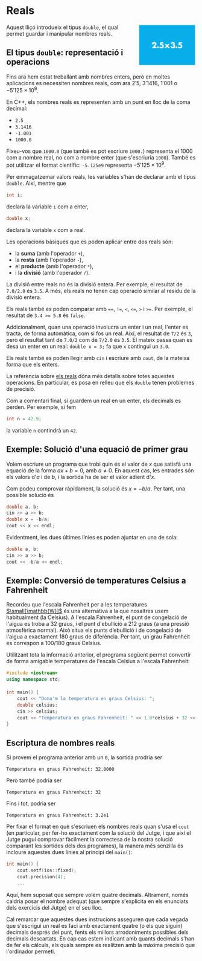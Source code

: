 # Reals

<img src='././nombres-reals.png' style='height: 8em; float: right; margin: 0 0 1em 1em;'/>

Aquest lliçó introdueix el tipus `double`,
el qual permet guardar i manipular nombres reals.

## El tipus `double`: representació i operacions

Fins ara hem estat treballant amb nombres enters,
però en moltes aplicacions es necessiten nombres reals,
com ara $2'5$, $3'1416$, $1'001$ o $-5'125\times10^9$.

En C++, els nombres reals es representen amb un punt en lloc de la coma decimal:

-   `2.5`
-   `3.1416`
-   `-1.001`
-   `1000.0`

Fixeu-vos que `1000.0` (que també es pot escriure `1000.`)
representa el $1000$ com a nombre real, no com a nombre enter
(que s'escriuria `1000`).
També es pot utilitzar el format científic: `-5.125e9` representa $-5'125\times10^9$.

Per emmagatzemar valors reals, les variables s'han de declarar
amb el tipus `double`. Així, mentre que

```c++
int i;

```

declara la variable `i` com a enter,

```c++
double x;
```

declara la variable `x` com a real.

Les operacions bàsiques que es poden aplicar entre dos reals són:

-   la **suma** (amb l'operador `+`),
-   la **resta** (amb l'operador `-`),
-   el **producte** (amb l'operador `*`),
-   i la **divisió** (amb l'operador `/`).

La divisió entre reals no és la divisió entera.
Per exemple, el resultat de `7.0/2.0` és `3.5`.
A més, els reals no tenen cap operació similar al residu de la divisió entera.

Els reals també es poden comparar amb `==`, `!=`, `<`, `<=`, `>` i `>=`.
Per exemple, el resultat de `3.4 >= 5.8` és `false`.

Addicionalment, quan una operació involucra un enter i un real,
l'enter es tracta, de forma automàtica, com si fos un real.
Així, el resultat de `7/2` és `3`,
però el resultat tant de `7.0/2` com de `7/2.0` és `3.5`.
El mateix passa quan es desa un enter en un real:
`double x = 3;` fa que `x` contingui un `3.0`.

Els reals també es poden llegir amb `cin` i escriure amb `cout`,
de la mateixa forma que els enters.

La referència sobre [els reals](/ip/referencies/doubles.html)
dóna més detalls sobre totes aquestes operacions.
En particular, es posa en relleu que els `double` tenen problemes de precisió.

Com a comentari final, si guardem un real en un enter, els decimals es perden.
Per exemple, si fem

```c++
int n = 42.9;
```

la variable `n` contindrà un `42`.

## Exemple: Solució d'una equació de primer grau

Volem escriure un programa que trobi quin és el valor de $x$
que satisfà una equació de la forma $ax+b=0$, amb $a \ne 0$.
En aquest cas, les entrades són els valors d'$a$ i de $b$,
i la sortida ha de ser el valor adient d'$x$.

Com podeu comprovar ràpidament, la solució és $x=-b/a$.
Per tant, una possible solució és

```c++
double a, b;
cin >> a >> b;
double x = -b/a;
cout << x << endl;
```

Evidentment, les dues últimes línies es poden ajuntar en una de sola:

```c++
double a, b;
cin >> a >> b;
cout << -b/a << endl;
```

## Exemple: Conversió de temperatures Celsius a Fahrenheit

Recordeu que l'escala Fahrenheit per a les temperatures
[$\small[\mathbb{W}]$](https://ca.wikipedia.org/wiki/Grau_Fahrenheit)
és una alternativa a la que nosaltres usem habitualment (la Celsius).
A l'escala Fahrenheit,
el punt de congelació de l'aigua es troba a 32 graus,
i el punt d'ebullició a 212 graus (a una pressió atmosfèrica normal).
Això situa els punts d’ebullició i de congelació de l'aigua
a exactament 180 graus de diferència.
Per tant, un grau Fahrenheit es correspon a 100/180 graus Celsius.

Utilitzant tota la informació anterior,
el programa següent permet convertir de forma amigable
temperatures de l'escala Celsius a l'escala Fahrenheit:

```c++
#include <iostream>
using namespace std;

int main() {
    cout << "Dona'm la temperatura en graus Celsius: ";
    double celsius;
    cin >> celsius;
    cout << "Temperatura en graus Fahrenheit: " << 1.8*celsius + 32 << endl;
}
```

## Escriptura de nombres reals

Si provem el programa anterior amb un `0`, la sortida prodria ser

```text
Temperatura en graus Fahrenheit: 32.0000
```

Però també podria ser

```text
Temperatura en graus Fahrenheit: 32
```

Fins i tot, podria ser

```text
Temperatura en graus Fahrenheit: 3.2e1
```

Per fixar el format en què s'escriuen els nombres reals quan s'usa el `cout`
(en particular, per fer-ho exactament com la solució del Jutge,
i que així el Jutge pugui comprovar fàcilment
la correctesa de la nostra solució comparant les sortides dels dos programes),
la manera més senzilla és incloure aquestes dues línies al principi del `main()`:

```c++
int main() {
    cout.setf(ios::fixed);
    cout.precision(4);
    ...
```

Aquí, hem suposat que sempre volem quatre decimals.
Altrament, només caldria posar el nombre adequat
(que sempre s'explicita en els enunciats dels exercicis del Jutge)
en el seu lloc.

Cal remarcar que aquestes dues instrucions asseguren
que cada vegada que s'escrigui un real
es faci amb exactament quatre (o els que siguin) decimals després del punt,
fents els millors arrodoniments possibles dels decimals descartats.
En cap cas estem indicant amb quants decimals s'han de fer els càlculs,
els quals sempre es realitzen amb la màxima precisió que l'ordinador permeti.

<Autors autors="jpetit roura"/>
